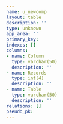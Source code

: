 ```yaml
---
name: u_newcomp
layout: table
description: ''
type: unknown
app_area: ''
primary_key: 
indexes: []
columns:
- name: Column
  type: varchar(50)
  description: ''
- name: Records
  type: int(4)
  description: ''
- name: Table
  type: varchar(50)
  description: ''
relations: []
pseudo_pk: 
---
```



